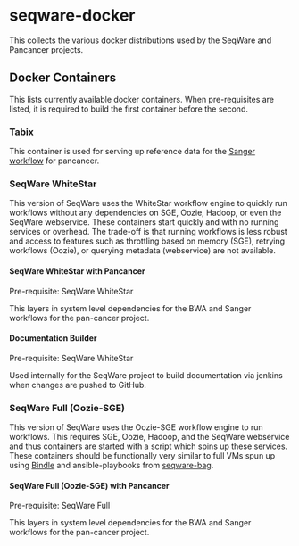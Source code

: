 # seqware-docker
This collects the various docker distributions used by the SeqWare and Pancancer projects.

## Docker Containers

This lists currently available docker containers. When pre-requisites are listed, it is required to build the first container before the second. 

### Tabix

This container is used for serving up reference data for the [Sanger workflow](https://github.com/ICGC-TCGA-PanCancer/SeqWare-CGP-SomaticCore) for pancancer. 

### SeqWare WhiteStar

This version of SeqWare uses the WhiteStar workflow engine to quickly run workflows without any dependencies on SGE, Oozie, Hadoop, or even the SeqWare webservice. These containers start quickly and with no running services or overhead. The trade-off is that running workflows is less robust and access to features such as throttling based on memory (SGE), retrying workflows (Oozie), or querying metadata (webservice) are not available.

#### SeqWare WhiteStar with Pancancer

Pre-requisite: SeqWare WhiteStar

This layers in system level dependencies for the BWA and Sanger workflows for the pan-cancer project. 

#### Documentation Builder 

Pre-requisite: SeqWare WhiteStar

Used internally for the SeqWare project to build documentation via jenkins when changes are pushed to GitHub. 

### SeqWare Full (Oozie-SGE)

This version of SeqWare uses the Oozie-SGE workflow engine to run workflows. This requires SGE, Oozie, Hadoop, and the SeqWare webservice and thus containers are started with a script which spins up these services. These containers should be functionally very similar to full VMs spun up using [Bindle](https://github.com/CloudBindle/Bindle) and ansible-playbooks from [seqware-bag](https://github.com/SeqWare/seqware-bag).

#### SeqWare Full (Oozie-SGE) with Pancancer

Pre-requisite: SeqWare Full

This layers in system level dependencies for the BWA and Sanger workflows for the pan-cancer project. 

